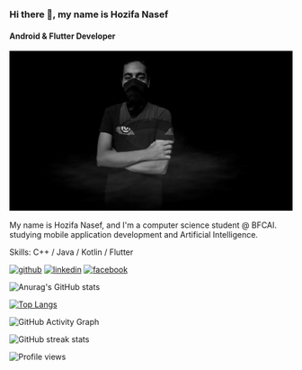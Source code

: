 ### Hi there 👋, my name is Hozifa Nasef
#### Android & Flutter Developer
![Android & Flutter Developer](https://github.com/R3TR00/R3TR00/blob/main/banner.jpg)

My name is Hozifa Nasef, and I'm a computer science student @ BFCAI. studying mobile application development and Artificial Intelligence.

Skills: C++ / Java / Kotlin / Flutter



[<img src='https://cdn.jsdelivr.net/npm/simple-icons@3.0.1/icons/github.svg' alt='github' height='40'>](https://github.com/R3TR00)  [<img src='https://cdn.jsdelivr.net/npm/simple-icons@3.0.1/icons/linkedin.svg' alt='linkedin' height='40'>](https://www.linkedin.com/in/hozifa-nasef/)  [<img src='https://cdn.jsdelivr.net/npm/simple-icons@3.0.1/icons/facebook.svg' alt='facebook' height='40'>](https://www.facebook.com/H.Nasef512)  

![Anurag's GitHub stats](https://github-readme-stats.vercel.app/api?username=R3TR00&show_icons=true&theme=react)

[![Top Langs](https://github-readme-stats.vercel.app/api/top-langs/?username=R3TR00&layout=compact)](https://github.com/anuraghazra/github-readme-stats)


![GitHub Activity Graph](https://activity-graph.herokuapp.com/graph?username=R3TR00)  

![GitHub streak stats](https://github-readme-streak-stats.herokuapp.com/?user=R3TR00)  

![Profile views](https://gpvc.arturio.dev/R3TR00)  
